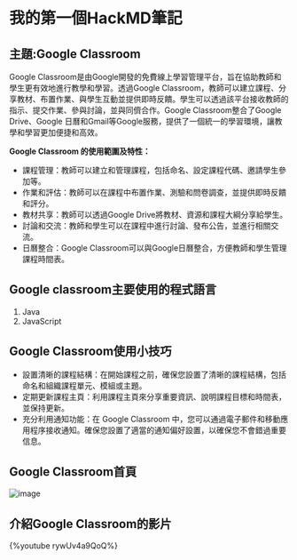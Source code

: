 # 我的第一個HackMD筆記
## 主題:Google Classroom

Google Classroom是由Google開發的免費線上學習管理平台，旨在協助教師和學生更有效地進行教學和學習。透過Google Classroom，教師可以建立課程、分享教材、布置作業、與學生互動並提供即時反饋。學生可以透過該平台接收教師的指示、提交作業、參與討論，並與同儕合作。Google Classroom整合了Google Drive、Google 日曆和Gmail等Google服務，提供了一個統一的學習環境，讓教學和學習更加便捷和高效。

**Google Classroom 的使用範圍及特性：**
- 課程管理：教師可以建立和管理課程，包括命名、設定課程代碼、邀請學生參加等。
- 作業和評估：教師可以在課程中布置作業、測驗和問卷調查，並提供即時反饋和評分。
- 教材共享：教師可以透過Google Drive將教材、資源和課程大綱分享給學生。
- 討論和交流：教師和學生可以在課程中進行討論、發布公告，並進行相關交流。
- 日曆整合：Google Classroom可以與Google日曆整合，方便教師和學生管理課程時間表。


## Google classroom主要使用的程式語言
1. Java
2. JavaScript

## Google Classroom使用小技巧
- 設置清晰的課程結構：在開始課程之前，確保您設置了清晰的課程結構，包括命名和組織課程單元、模組或主題。
- 定期更新課程主頁：利用課程主頁來分享重要資訊、說明課程目標和時間表，並保持更新。
- 充分利用通知功能：在 Google Classroom 中，您可以通過電子郵件和移動應用程序接收通知。確保您設置了適當的通知偏好設置，以確保您不會錯過重要信息。





## Google Classroom首頁
![image](https://hackmd.io/_uploads/r1YLNXA1R.png)

## 介紹Google Classroom的影片
{%youtube rywUv4a9QoQ%}




